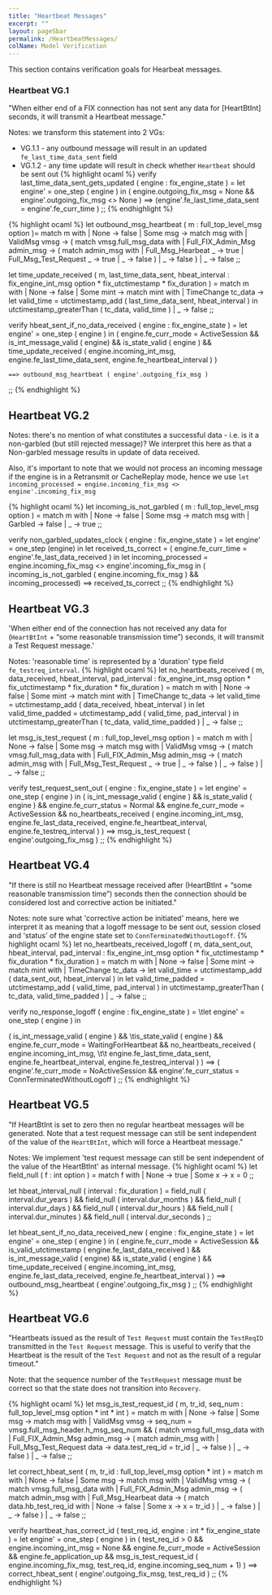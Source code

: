 ```yaml
---
title: "Heartbeat Messages"
excerpt: ""
layout: pageSbar
permalink: /HeartbeatMessages/
colName: Model Verification
---
```

This section contains verification goals for Hearbeat messages.
### Heartbeat VG.1
 "When either end of a FIX connection has not sent any data for [HeartBtInt] seconds, it will transmit a Heartbeat message."

Notes: we transform this statement into 2 VGs:
- VG.1.1 - any outbound message will result in an updated `fe_last_time_data_sent` field
- VG.1.2 - any time update will result in check whether `Heartbeat` should be sent out
{% highlight ocaml %}
verify last_time_data_sent_gets_updated ( engine : fix_engine_state ) =
    let engine' = one_step ( engine ) in
        ( engine.outgoing_fix_msg = None && engine'.outgoing_fix_msg <> None )
            ==> (engine'.fe_last_time_data_sent = engine'.fe_curr_time )
    ;;
{% endhighlight %}

{% highlight ocaml %}
let outbound_msg_heartbeat ( m : full_top_level_msg option )=
    match m with 
    | None  -> false
    | Some msg  ->
    match msg with
    | ValidMsg vmsg -> (
        match vmsg.full_msg_data with 
        | Full_FIX_Admin_Msg admin_msg  -> (
            match admin_msg with 
            | Full_Msg_Hearbeat _       -> true
            | Full_Msg_Test_Request _   -> true
            | _                         -> false
        )
        | _ -> false
    )
    | _ -> false
;;

let time_update_received ( m, last_time_data_sent, hbeat_interval : fix_engine_int_msg option * fix_utctimestamp * fix_duration ) =
    match m with
    | None -> false
    | Some mint -> 
    match mint with 
    | TimeChange tc_data -> 
        let valid_time = utctimestamp_add ( last_time_data_sent, hbeat_interval ) in
        utctimestamp_greaterThan ( tc_data, valid_time )
    | _ -> false
;;

verify hbeat_sent_if_no_data_received ( engine : fix_engine_state ) =
    let engine' = one_step ( engine ) in ( 
    engine.fe_curr_mode = ActiveSession && 
    is_int_message_valid ( engine) && 
    is_state_valid ( engine ) && 
    time_update_received ( engine.incoming_int_msg, engine.fe_last_time_data_sent, engine.fe_heartbeat_interval ) )
    
    ==> outbound_msg_heartbeat ( engine'.outgoing_fix_msg )
;;
{% endhighlight %}

## Heartbeat VG.2

Notes: there's no mention of what constitutes a successful data - i.e. is it a non-garbled (but still rejected message)? We interpret this here as that a Non-garbled message results in update of data received.

Also, it's important to note that we would not process an incoming message if the engine is in a Retransmit or CacheReplay mode, hence we use `let incoming_processed = engine.incoming_fix_msg <> engine'.incoming_fix_msg`

{% highlight ocaml %}
let incoming_is_not_garbled ( m : full_top_level_msg option ) = 
    match m with 
    | None -> false
    | Some msg ->
    match msg with
    | Garbled -> false
    | _ -> true
;;

verify non_garbled_updates_clock ( engine : fix_engine_state ) =
    let engine' = one_step (engine) in 
    let received_ts_correct =  ( engine.fe_curr_time = engine'.fe_last_data_received ) in 
    let incoming_processed = engine.incoming_fix_msg <> engine'.incoming_fix_msg in 
    ( incoming_is_not_garbled ( engine.incoming_fix_msg ) && incoming_processed) ==> received_ts_correct
;;
{% endhighlight %}

## Heartbeat VG.3

'When either end of the connection has not received any data for (`HeartBtInt` + “some reasonable transmission time”) seconds, it will transmit a Test Request message.'

Notes: 'reasonable time' is represented by a 'duration' type field `fe_testreq_interval`.
{% highlight ocaml %}
let no_heartbeats_received ( m, data_received, hbeat_interval, pad_interval : fix_engine_int_msg option * fix_utctimestamp * fix_duration * fix_duration ) =
    match m with
    | None -> false
    | Some mint -> 
    match mint with 
    | TimeChange tc_data -> 
        let valid_time = utctimestamp_add ( data_received, hbeat_interval ) in
        let valid_time_padded = utctimestamp_add ( valid_time, pad_interval ) in
        utctimestamp_greaterThan ( tc_data, valid_time_padded )
    | _ -> false
;;

let msg_is_test_request ( m : full_top_level_msg option ) =
    match m with 
    | None  -> false
    | Some msg ->
    match msg with
    | ValidMsg vmsg -> (
        match vmsg.full_msg_data with 
        | Full_FIX_Admin_Msg admin_msg  -> (
            match admin_msg with 
            | Full_Msg_Test_Request _  -> true
            | _ -> false
        )
        | _ -> false
    )
    | _ -> false
;;

verify test_request_sent_out ( engine : fix_engine_state ) =
    let engine' = one_step ( engine ) in
    ( is_int_message_valid ( engine ) &&
      is_state_valid ( engine ) &&
      engine.fe_curr_status = Normal && 
      engine.fe_curr_mode = ActiveSession && 
      no_heartbeats_received ( engine.incoming_int_msg, engine.fe_last_data_received, engine.fe_heartbeat_interval, engine.fe_testreq_interval ) )
    ==> 
    msg_is_test_request ( engine'.outgoing_fix_msg )
;;
{% endhighlight %}

## Heartbeat VG.4

"If there is still no Heartbeat message received after (HeartBtInt + “some reasonable transmission time”) seconds then the connection should be considered lost and corrective action be initiated."

Notes: note sure what 'corrective action be initiated' means, here we interpret it as meaning that a logoff message to be sent out, session closed and 'status' of the engine state set to `ConnTerminatedWithoutLogoff`. 
{% highlight ocaml %}
let no_heartbeats_received_logoff ( m, data_sent_out, hbeat_interval, pad_interval : fix_engine_int_msg option * fix_utctimestamp * fix_duration * fix_duration ) =
    match m with
    | None -> false
    | Some mint -> 
    match mint with 
    | TimeChange tc_data -> 
        let valid_time = utctimestamp_add ( data_sent_out, hbeat_interval ) in
        let valid_time_padded = utctimestamp_add ( valid_time, pad_interval ) in
        utctimestamp_greaterThan ( tc_data, valid_time_padded )
    | _ -> false
;;

verify no_response_logoff ( engine : fix_engine_state ) =
\tlet engine' = one_step ( engine ) in 
    
  ( is_int_message_valid ( engine ) &&
  \tis_state_valid ( engine ) &&
    engine.fe_curr_mode = WaitingForHeartbeat && 
    no_heartbeats_received ( engine.incoming_int_msg, \t\t   engine.fe_last_time_data_sent, engine.fe_heartbeat_interval,  engine.fe_testreq_interval ) )
    ==> 
    ( engine'.fe_curr_mode = NoActiveSession && 
      engine'.fe_curr_status = ConnTerminatedWithoutLogoff )
;;
{% endhighlight %}

## Heartbeat VG.5

"If HeartBtInt is set to zero then no regular heartbeat messages will be generated. Note that a test request message can still be sent independent of the value of the `HeartBtInt`, which will force a Heartbeat message."

Notes: We implement 'test request message can still be sent independent of the value of the HeartBtInt' as internal message.
{% highlight ocaml %}
let field_null ( f : int option ) =
    match f with 
    | None      -> true
    | Some x    -> x = 0
;;

let hbeat_interval_null ( interval : fix_duration ) =
    field_null ( interval.dur_years )   &&
    field_null ( interval.dur_months )  && 
    field_null ( interval.dur_days )    && 
    field_null ( interval.dur_hours )   &&
    field_null ( interval.dur_minutes ) &&
    field_null ( interval.dur_seconds )
;;

let hbeat_sent_if_no_data_received_new ( engine : fix_engine_state ) =
    let engine' = one_step ( engine ) in 
    ( engine.fe_curr_mode = ActiveSession && 
    is_valid_utctimestamp ( engine.fe_last_data_received ) && 
    is_int_message_valid ( engine) && is_state_valid ( engine ) && 
    time_update_received ( engine.incoming_int_msg, engine.fe_last_data_received, engine.fe_heartbeat_interval ) )
    ==> outbound_msg_heartbeat ( engine'.outgoing_fix_msg )
;;
{% endhighlight %}

## Heartbeat VG.6

"Heartbeats issued as the result of `Test Request` must contain the `TestReqID` transmitted in the `Test Request` message. This is useful to verify that the Heartbeat is the result of the `Test Request` and not as the result of a regular timeout."

Note: that the sequence number of the `TestRequest` message must be correct so that the state does not transition into `Recovery`.

{% highlight ocaml %}
let msg_is_test_request_id ( m, tr_id, seq_num : full_top_level_msg option * int * int ) =
    match m with 
    | None  -> false
    | Some msg ->
    match msg with
    | ValidMsg vmsg -> seq_num = vmsg.full_msg_header.h_msg_seq_num && (
        match vmsg.full_msg_data with 
        | Full_FIX_Admin_Msg admin_msg  -> (
            match admin_msg with 
            | Full_Msg_Test_Request data -> data.test_req_id = tr_id
            | _ -> false
        )
        | _ -> false
    )
    | _ -> false
;;

let correct_hbeat_sent ( m, tr_id : full_top_level_msg option * int ) =
    match m with
    | None -> false
    | Some msg ->
    match msg with 
    | ValidMsg vmsg -> (
        match vmsg.full_msg_data with 
        | Full_FIX_Admin_Msg admin_msg  -> (
            match admin_msg with 
            | Full_Msg_Hearbeat data ->  (
                match data.hb_test_req_id with 
                | None -> false
                | Some x -> x = tr_id
            )
            | _ -> false
        )
        | _ -> false
    )
    | _ -> false
;;

verify heartbeat_has_correct_id ( test_req_id, engine : int * fix_engine_state ) =
    let engine' = one_step ( engine ) in 
    (   test_req_id > 0 && 
        engine.incoming_int_msg = None && 
        engine.fe_curr_mode = ActiveSession && 
        engine.fe_application_up && 
        msg_is_test_request_id ( engine.incoming_fix_msg, test_req_id, engine.incoming_seq_num + 1) )
    ==> correct_hbeat_sent ( engine'.outgoing_fix_msg, test_req_id )
;;
{% endhighlight %}